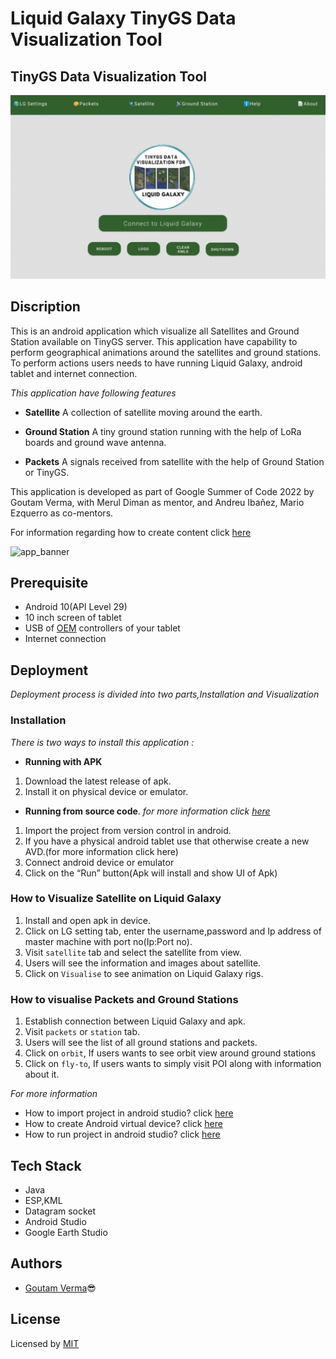 
# Liquid Galaxy TinyGS Data Visualization Tool

## TinyGS Data Visualization Tool
   <img src="https://raw.githubusercontent.com/GoutamVerma/TinyGS-data-visualization-for-Liquid-Galaxy-GSoC-2022/main/app/src/main/java/com/Goutam/TinygsDataVisualization/GIF.gif"/>


## Discription

This is an android application which visualize all Satellites and Ground Station available on TinyGS server. This application have capability to perform geographical animations
around the satellites and ground stations. To perform actions users needs to have running Liquid Galaxy, android tablet and internet connection.

*This application have following features*

* **Satellite** A collection of satellite moving around the earth.

* **Ground Station** A tiny ground station running with the help of LoRa boards and ground wave antenna.

* **Packets** A signals received from satellite with the help of Ground Station or TinyGS.

This application is developed as part of Google Summer of Code 2022 by Goutam Verma, with Merul Diman as mentor, and Andreu Ibañez, Mario Ezquerro as co-mentors.

For information regarding how to create content click [here](https://docs.google.com/document/d/1ctusDehQJA2rD2hkLhemHXaoJVU2jk1SpHPEBQ8IngI/edit?usp=sharing)

![app_banner](https://user-images.githubusercontent.com/66783850/187384759-9d03c653-a5e4-47a4-9184-b38d05000ba6.png)


## Prerequisite
* Android 10(API Level 29)
* 10 inch screen of tablet
* USB of [OEM](https://developer.android.com/studio/run/oem-usb) controllers of your tablet
* Internet connection

## Deployment

*Deployment process is divided into two parts,Installation and Visualization*
### **Installation**
*There is two ways to install this application :*

* **Running with APK**
1. Download the latest release of apk.
2. Install it on physical device or emulator.

* **Running from source code**.  *for more information click [here](https://docs.google.com/document/d/1_ZeUjEMmFg7-kAOK7lCrzjlebY4-GX5xe7kvF8cZIK4/edit?usp=sharing)*
1. Import the project from version control in android.
2. If you have a physical android tablet use that otherwise create a new AVD.(for more information click here)
3. Connect android device or emulator
4. Click on the “Run” button(Apk will install and show UI of Apk)


### **How to Visualize Satellite on Liquid Galaxy**
1. Install and open apk in device.
2. Click on LG setting tab, enter the username,password and Ip address of master machine with port no(Ip:Port no).
3. Visit `satellite` tab and select the satellite from view.
4. Users will see the information and images about satellite.
5. Click on `Visualise` to see animation on Liquid Galaxy rigs.

### **How to visualise Packets and Ground Stations**
1. Establish connection between Liquid Galaxy and apk.
2. Visit `packets` or `station` tab.
3. Users will see the list of all ground stations and packets.
4. Click on `orbit`, If users wants to see orbit view around ground stations
5. Click on `fly-to`, If users wants to simply visit POI along with information about it.

*For more information*

* How to import project in android studio? click [here](https://developer.android.com/studio/intro/migrate)
* How to create Android virtual device? click [here](https://developer.android.com/studio/run/managing-avds)
* How to run project in android studio? click [here](https://developer.android.com/studio/run)

## Tech Stack
* Java
* ESP,KML
* Datagram socket
* Android Studio
* Google Earth Studio

## Authors

* [Goutam Verma](https://github.com/GoutamVerma)😎

## License

Licensed by [MIT](https://raw.githubusercontent.com/GoutamVerma/TinyGS-data-visualization-for-Liquid-Galaxy-GSoC-2022/main/LICENSE)

  
